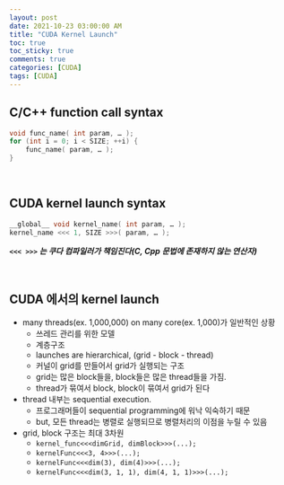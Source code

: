 ```yaml
---
layout: post
date: 2021-10-23 03:00:00 AM
title: "CUDA Kernel Launch"
toc: true
toc_sticky: true
comments: true
categories: [CUDA]
tags: [CUDA]
---
```


## C/C++ function call syntax

```cpp
void func_name( int param, … );
for (int i = 0; i < SIZE; ++i) {
    func_name( param, … );
}
```

<br>

## CUDA kernel launch syntax

```cpp
__global__ void kernel_name( int param, … );
kernel_name <<< 1, SIZE >>>( param, … );
``` 

___`<<< >>>` 는 쿠다 컴파일러가 책임진다(C, Cpp 문법에 존재하지 않는 연산자)___

<br>

## CUDA 에서의 kernel launch
- many threads(ex. 1,000,000) on many core(ex. 1,000)가 일반적인 상황
    - 쓰레드 관리를 위한 모델 
    - 계층구조
    - launches are hierarchical, (grid - block - thread)
    - 커널이 grid를 만들어서 grid가 실행되는 구조
    - grid는 많은 block들을, block들은 많은 thread들을 가짐.
    - thread가 묶여서 block, block이 묶여서 grid가 된다
- thread 내부는 sequential execution.
    - 프로그래머들이 sequential programming에 워낙 익숙하기 때문
    - but, 모든 thread는 병렬로 실행되므로 병렬처리의 이점을 누릴 수 있음
- grid, block 구조는 최대 3차원
    - `kernel_func<<<dimGrid, dimBlock>>>(...);`
    - `kernelFunc<<<3, 4>>>(...);`
    - `kernelFunc<<<dim(3), dim(4)>>>(...);`
    - `kernelFunc<<<dim(3, 1, 1), dim(4, 1, 1)>>>(...);`

<br> 